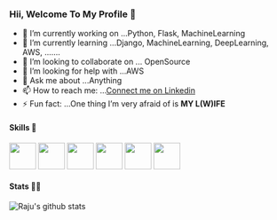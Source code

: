 ### Hii, Welcome To My Profile 🙈





- 🔭 I’m currently working on ...Python, Flask, MachineLearning
- 🌱 I’m currently learning ...Django, MachineLearning, DeepLearning, AWS, .......
- 👯 I’m looking to collaborate on ... OpenSource
- 🤔 I’m looking for help with ...AWS
- 💬 Ask me about ...Anything
- 📫 How to reach me: ...[Connect me on Linkedin](https://www.linkedin.com/in/raju-gujjalapati-470a88171)
- ⚡ Fun fact: ...One thing I’m very afraid of is <b> MY L(W)IFE </b>


#### Skills 🤖
<code><img height="48" src="https://img.icons8.com/nolan/64/python.png" /></code>
<code><img height="48" src="https://img.icons8.com/color/48/000000/django.png" /></code>
<code><img height="48" src="https://img.icons8.com/nolan/64/javascript.png" /></code>
<code><img height="48" src="https://img.icons8.com/nolan/64/sql.png" /></code>
<code><img height="48" src="https://img.icons8.com/bubbles/50/000000/api.png" /></code>
<code><img height="48" src="https://img.icons8.com/color/48/000000/bootstrap.png" /></code>


#### Stats 👨‍💻
![Raju's github stats](https://github-readme-stats.vercel.app/api?username=Rajulearner&show_icons=true&theme=radical)
